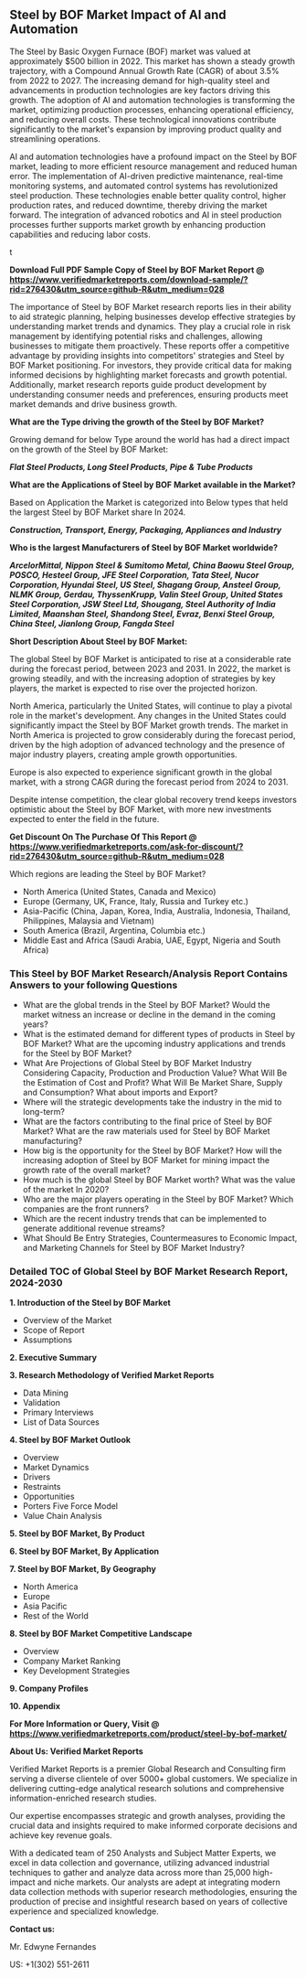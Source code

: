 <h2>Steel by BOF Market Impact of AI and Automation</h2><p>The Steel by Basic Oxygen Furnace (BOF) market was valued at approximately $500 billion in 2022. This market has shown a steady growth trajectory, with a Compound Annual Growth Rate (CAGR) of about 3.5% from 2022 to 2027. The increasing demand for high-quality steel and advancements in production technologies are key factors driving this growth. The adoption of AI and automation technologies is transforming the market, optimizing production processes, enhancing operational efficiency, and reducing overall costs. These technological innovations contribute significantly to the market's expansion by improving product quality and streamlining operations.</p><p>AI and automation technologies have a profound impact on the Steel by BOF market, leading to more efficient resource management and reduced human error. The implementation of AI-driven predictive maintenance, real-time monitoring systems, and automated control systems has revolutionized steel production. These technologies enable better quality control, higher production rates, and reduced downtime, thereby driving the market forward. The integration of advanced robotics and AI in steel production processes further supports market growth by enhancing production capabilities and reducing labor costs.</p>t</p><p id="" class=""><strong>Download Full PDF Sample Copy of Steel by BOF Market Report @ <a href="https://www.verifiedmarketreports.com/download-sample/?rid=276430&utm_source=github-R&utm_medium=028" target="_blank">https://www.verifiedmarketreports.com/download-sample/?rid=276430&utm_source=github-R&utm_medium=028</a></strong></p><p>The importance of&nbsp;Steel by BOF Market research reports lies in their ability to aid strategic planning, helping businesses develop effective strategies by understanding market trends and dynamics. They play a crucial role in risk management by identifying potential risks and challenges, allowing businesses to mitigate them proactively. These reports offer a competitive advantage by providing insights into competitors' strategies and Steel by BOF Market positioning. For investors, they provide critical data for making informed decisions by highlighting market forecasts and growth potential. Additionally, market research reports guide product development by understanding consumer needs and preferences, ensuring products meet market demands and drive business growth.</p><p><strong>What are the&nbsp;Type driving the growth of the Steel by BOF Market?</strong></p><p id="" class="">Growing demand for below Type around the world has had a direct impact on the growth of the Steel by BOF Market:</p><em><strong>Flat Steel Products, Long Steel Products, Pipe & Tube Products</strong></em></p><strong>What are the&nbsp;Applications&nbsp;of Steel by BOF Market available in the Market?</strong></p><p id="" class="">Based on Application the Market is categorized into Below types that held the largest Steel by BOF Market share In 2024.</p><em><strong>Construction, Transport, Energy, Packaging, Appliances and Industry</strong></em></p><strong>Who is the largest Manufacturers of Steel by BOF Market worldwide?</strong></p><p><em><strong>ArcelorMittal, Nippon Steel & Sumitomo Metal, China Baowu Steel Group, POSCO, Hesteel Group, JFE Steel Corporation, Tata Steel, Nucor Corporation, Hyundai Steel, US Steel, Shagang Group, Ansteel Group, NLMK Group, Gerdau, ThyssenKrupp, Valin Steel Group, United States Steel Corporation, JSW Steel Ltd, Shougang, Steel Authority of India Limited, Maanshan Steel, Shandong Steel, Evraz, Benxi Steel Group, China Steel, Jianlong Group, Fangda Steel</strong></em></p><p id="" class=""><strong>Short Description About Steel by BOF Market:</strong></p><p>The global Steel by BOF Market is anticipated to rise at a considerable rate during the forecast period, between 2023 and 2031. In 2022, the market is growing steadily, and with the increasing adoption of strategies by key players, the market is expected to rise over the projected horizon.</p><p>North America, particularly the United States, will continue to play a pivotal role in the market's development. Any changes in the United States could significantly impact the Steel by BOF Market growth trends. The market in North America is projected to grow considerably during the forecast period, driven by the high adoption of advanced technology and the presence of major industry players, creating ample growth opportunities.</p><p>Europe is also expected to experience significant growth in the global market, with a strong CAGR during the forecast period from 2024 to 2031.</p><p>Despite intense competition, the clear global recovery trend keeps investors optimistic about the Steel by BOF Market, with more new investments expected to enter the field in the future.</p><p id="" class=""><strong>Get Discount On The Purchase Of This Report @ <a href="https://www.verifiedmarketreports.com/ask-for-discount/?rid=276430&utm_source=github-R&utm_medium=028" target="_blank">https://www.verifiedmarketreports.com/ask-for-discount/?rid=276430&utm_source=github-R&utm_medium=028</a></strong></p>Which regions are leading the Steel by BOF Market?</p><ul><li>North America (United States, Canada and Mexico)</li><li>Europe (Germany, UK, France, Italy, Russia and Turkey etc.)</li><li>Asia-Pacific (China, Japan, Korea, India, Australia, Indonesia, Thailand, Philippines, Malaysia and Vietnam)</li><li>South America (Brazil, Argentina, Columbia etc.)</li><li>Middle East and Africa (Saudi Arabia, UAE, Egypt, Nigeria and South Africa)</li></ul><h3 id="" class="">This Steel by BOF Market Research/Analysis Report Contains Answers to your following Questions</h3><ul><li>What are the global trends in the Steel by BOF Market? Would the market witness an increase or decline in the demand in the coming years?</li><li>What is the estimated demand for different types of products in Steel by BOF Market? What are the upcoming industry applications and trends for the Steel by BOF Market?</li><li>What Are Projections of Global Steel by BOF Market Industry Considering Capacity, Production and Production Value? What Will Be the Estimation of Cost and Profit? What Will Be Market Share, Supply and Consumption? What about imports and Export?</li><li>Where will the strategic developments take the industry in the mid to long-term?</li><li>What are the factors contributing to the final price of Steel by BOF Market? What are the raw materials used for Steel by BOF Market manufacturing?</li><li>How big is the opportunity for the Steel by BOF Market? How will the increasing adoption of Steel by BOF Market for mining impact the growth rate of the overall market?</li><li>How much is the global Steel by BOF Market worth? What was the value of the market In 2020?</li><li>Who are the major players operating in the Steel by BOF Market? Which companies are the front runners?</li><li>Which are the recent industry trends that can be implemented to generate additional revenue streams?</li><li>What Should Be Entry Strategies, Countermeasures to Economic Impact, and Marketing Channels for Steel by BOF Market Industry?</li></ul><h3 id="" class="">Detailed TOC of Global Steel by BOF Market Research Report, 2024-2030</h3><p id="" class=""><strong>1. Introduction of the Steel by BOF Market</strong></p><ul><li>Overview of the Market</li><li>Scope of Report</li><li>Assumptions</li></ul><p id="" class=""><strong>2. Executive Summary</strong></p><p id="" class=""><strong>3. Research Methodology of Verified Market Reports</strong></p><ul><li>Data Mining</li><li>Validation</li><li>Primary Interviews</li><li>List of Data Sources</li></ul><p id="" class=""><strong>4. Steel by BOF Market Outlook</strong></p><ul><li>Overview</li><li>Market Dynamics</li><li>Drivers</li><li>Restraints</li><li>Opportunities</li><li>Porters Five Force Model</li><li>Value Chain Analysis</li></ul><p id="" class=""><strong>5. Steel by BOF Market, By Product</strong></p><p id="" class=""><strong>6. Steel by BOF Market, By Application</strong></p><p id="" class=""><strong>7. Steel by BOF Market, By Geography</strong></p><ul><li>North America</li><li>Europe</li><li>Asia Pacific</li><li>Rest of the World</li></ul><p id="" class=""><strong>8. Steel by BOF Market Competitive Landscape</strong></p><ul><li>Overview</li><li>Company Market Ranking</li><li>Key Development Strategies</li></ul><p id="" class=""><strong>9. Company Profiles</strong></p><p id="" class=""><strong>10. Appendix</strong></p><p id="" class=""><strong>For More Information or Query, Visit @ <a href="https://www.verifiedmarketreports.com/product/steel-by-bof-market/" target="_blank">https://www.verifiedmarketreports.com/product/steel-by-bof-market/</a></strong></p><p id="" class=""><strong>About Us: Verified Market Reports</strong></p><p id="" class="">Verified Market Reports is a premier Global Research and Consulting firm serving a diverse clientele of over 5000+ global customers. We specialize in delivering cutting-edge analytical research solutions and comprehensive information-enriched research studies.</p><p id="" class="">Our expertise encompasses strategic and growth analyses, providing the crucial data and insights required to make informed corporate decisions and achieve key revenue goals.</p><p id="" class="">With a dedicated team of 250 Analysts and Subject Matter Experts, we excel in data collection and governance, utilizing advanced industrial techniques to gather and analyze data across more than 25,000 high-impact and niche markets. Our analysts are adept at integrating modern data collection methods with superior research methodologies, ensuring the production of precise and insightful research based on years of collective experience and specialized knowledge.</p><p id="" class=""><strong>Contact us:</strong></p><p id="" class="">Mr. Edwyne Fernandes</p><p id="" class="">US: +1(302) 551-2611</p>